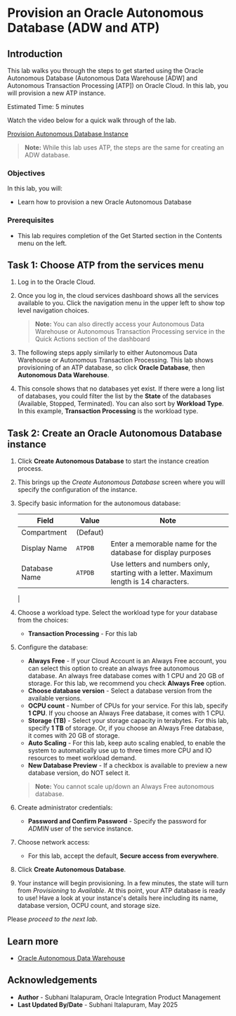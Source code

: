 # Provision an Oracle Autonomous Database (ADW and ATP)

## Introduction

This lab walks you through the steps to get started using the Oracle Autonomous Database (Autonomous Data Warehouse [ADW] and Autonomous Transaction Processing [ATP]) on Oracle Cloud. In this lab, you will provision a new ATP instance.

Estimated Time: 5 minutes

Watch the video below for a quick walk through of the lab.

[Provision Autonomous Database Instance](youtube:a6Jm7lYaCWI)

> **Note:**  While this lab uses ATP, the steps are the same for creating an ADW database.

### Objectives

In this lab, you will:

-   Learn how to provision a new Oracle Autonomous Database

### Prerequisites

- This lab requires completion of the Get Started section in the Contents menu on the left.

## Task 1: Choose ATP from the services menu

1. Log in to the Oracle Cloud.
2. Once you log in, the cloud services dashboard shows all the services available to you. Click the navigation menu in the upper left to show top level navigation choices.

    > **Note:** You can also directly access your Autonomous Data Warehouse or Autonomous Transaction Processing service in the Quick Actions section of the dashboard

3. The following steps apply similarly to either Autonomous Data Warehouse or Autonomous Transaction Processing. This lab shows provisioning of an ATP database, so click **Oracle Database**, then **Autonomous Data Warehouse**.

4. This console shows that no databases yet exist. If there were a long list of databases, you could filter the list by the **State** of the databases (Available, Stopped, Terminated). You can also sort by **Workload Type**. In this example, **Transaction Processing** is the workload type.

## Task 2: Create an Oracle Autonomous Database instance

1. Click **Create Autonomous Database** to start the instance creation process.

2.  This brings up the *Create Autonomous Database* screen where you will specify the configuration of the instance.

3. Specify basic information for the autonomous database:

    | **Field**  | **Value** | Note |
    |---|---|---|
    | Compartment | (Defaut) | |
    | Display Name | `ATPDB` | Enter a memorable name for the database for display purposes |
    | Database Name | `ATPDB` | Use letters and numbers only, starting with a letter. Maximum length is 14 characters. |
    |
4. Choose a workload type. Select the workload type for your database from the choices:

    - **Transaction Processing** - For this lab 

5. Configure the database:

    - __Always Free__ - If your Cloud Account is an Always Free account, you can select this option to create an always free autonomous database. An always free database comes with 1 CPU and 20 GB of storage. For this lab, we recommend you check **Always Free** option.
    - __Choose database version__ - Select a database version from the available versions.
    - __OCPU count__ - Number of CPUs for your service. For this lab, specify __1 CPU__. If you choose an Always Free database, it comes with 1 CPU.
    - __Storage (TB)__ - Select your storage capacity in terabytes. For this lab, specify __1 TB__ of storage. Or, if you choose an Always Free database, it comes with 20 GB of storage.
    - __Auto Scaling__ - For this lab, keep auto scaling enabled, to enable the system to automatically use up to three times more CPU and IO resources to meet workload demand.
    - __New Database Preview__ - If a checkbox is available to preview a new database version, do NOT select it.

    > **Note:** You cannot scale up/down an Always Free autonomous database.


7. Create administrator credentials:

    - __Password and Confirm Password__ - Specify the password for *ADMIN* user of the service instance. 

8. Choose network access:
    - For this lab, accept the default, **Secure access from everywhere**.
    
10. Click **Create Autonomous Database**.


11.  Your instance will begin provisioning. In a few minutes, the state will turn from *Provisioning* to *Available*. At this point, your ATP database is ready to use! Have a look at your instance's details here including its name, database version, OCPU count, and storage size.

Please *proceed to the next lab*.

## Learn more

- [Oracle Autonomous Data Warehouse](https://www.oracle.com/in/autonomous-database/autonomous-data-warehouse/)

## Acknowledgements

- **Author** - Subhani Italapuram, Oracle Integration Product Management
- **Last Updated By/Date** - Subhani Italapuram, May 2025
